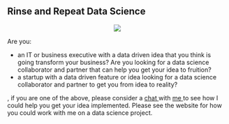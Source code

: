 ## Rinse and Repeat Data Science
<p align="center">
<img src="docs/assets/images/logonav_resized.png"/>
</p>



Are you:

* an IT or business executive with a data driven idea that you think is going transform your business? Are you looking for a data science collaborator and partner that can help you get your idea to fruition?
* a startup with a data driven feature or idea looking for a data science collaborator and partner to get you from idea to reality?

, if you are one of the above, please consider a <a href="https://calendly.com/rajiv-sambasivan/30min"> chat </a> with  <a href="https://rajivsam.github.io/"> me </a> to see how I could help you get your idea implemented. Please see the website for how you could work with me on a data science project.
